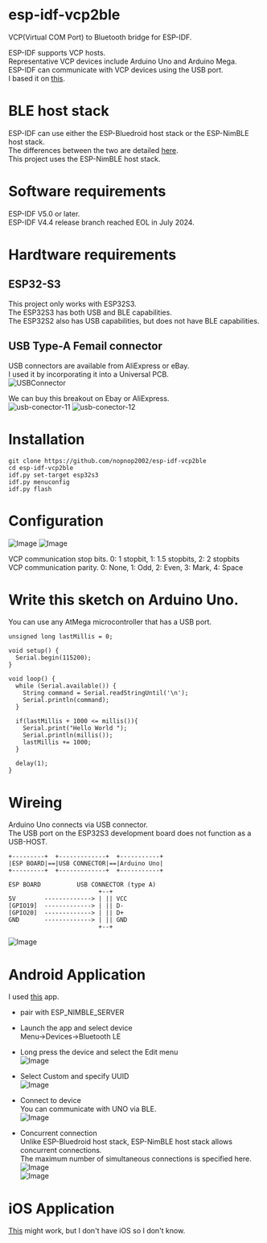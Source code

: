 # esp-idf-vcp2ble
VCP(Virtual COM Port) to Bluetooth bridge for ESP-IDF.

ESP-IDF supports VCP hosts.   
Representative VCP devices include Arduino Uno and Arduino Mega.   
ESP-IDF can communicate with VCP devices using the USB port.   
I based it on [this](https://github.com/espressif/esp-idf/tree/master/examples/peripherals/usb/host/cdc/cdc_acm_vcp).   

# BLE host stack
ESP-IDF can use either the ESP-Bluedroid host stack or the ESP-NimBLE host stack.   
The differences between the two are detailed [here](https://docs.espressif.com/projects/esp-idf/en/stable/esp32/api-guides/ble/overview.html).   
This project uses the ESP-NimBLE host stack.   

# Software requirements
ESP-IDF V5.0 or later.   
ESP-IDF V4.4 release branch reached EOL in July 2024.   


# Hardtware requirements

## ESP32-S3
This project only works with ESP32S3.   
The ESP32S3 has both USB and BLE capabilities.   
The ESP32S2 also has USB capabilities, but does not have BLE capabilities.   

## USB Type-A Femail connector
USB connectors are available from AliExpress or eBay.   
I used it by incorporating it into a Universal PCB.   
![USBConnector](https://github.com/user-attachments/assets/8d7d8f0a-d289-44b8-ae90-c693a1099ca0)

We can buy this breakout on Ebay or AliExpress.   
![usb-conector-11](https://github.com/user-attachments/assets/848998d4-fb0c-4b4f-97ae-0b3ae8b8996a)
![usb-conector-12](https://github.com/user-attachments/assets/6fc34dcf-0b13-4233-8c71-07234e8c6d06)

# Installation
```
git clone https://github.com/nopnop2002/esp-idf-vcp2ble
cd esp-idf-vcp2ble
idf.py set-target esp32s3
idf.py menuconfig
idf.py flash
```

# Configuration   
![Image](https://github.com/user-attachments/assets/e5286aeb-81ed-4289-8d1b-497f16f3ad88)
![Image](https://github.com/user-attachments/assets/62f95676-20f2-48d4-a8f2-a60688fa99c8)

VCP communication stop bits. 0: 1 stopbit, 1: 1.5 stopbits, 2: 2 stopbits   
VCP communication parity. 0: None, 1: Odd, 2: Even, 3: Mark, 4: Space   


# Write this sketch on Arduino Uno.   
You can use any AtMega microcontroller that has a USB port.   

```
unsigned long lastMillis = 0;

void setup() {
  Serial.begin(115200);
}

void loop() {
  while (Serial.available()) {
    String command = Serial.readStringUntil('\n');
    Serial.println(command);
  }

  if(lastMillis + 1000 <= millis()){
    Serial.print("Hello World ");
    Serial.println(millis());
    lastMillis += 1000;
  }

  delay(1);
}
```

# Wireing   
Arduino Uno connects via USB connector.   
The USB port on the ESP32S3 development board does not function as a USB-HOST.   

```
+---------+  +-------------+  +-----------+
|ESP BOARD|==|USB CONNECTOR|==|Arduino Uno|
+---------+  +-------------+  +-----------+
```

```
ESP BOARD          USB CONNECTOR (type A)
                         +--+
5V        -------------> | || VCC
[GPIO19]  -------------> | || D-
[GPIO20]  -------------> | || D+
GND       -------------> | || GND
                         +--+
```

![Image](https://github.com/user-attachments/assets/7bf405af-b1ec-4c7c-87d1-8bbe176e807b)


# Android Application   
I used [this](https://play.google.com/store/apps/details?id=de.kai_morich.serial_bluetooth_terminal) app.   

- pair with ESP_NIMBLE_SERVER   

- Launch the app and select device  
	Menu->Devices->Bluetooth LE   

- Long press the device and select the Edit menu   
	![Image](https://github.com/user-attachments/assets/2d36b757-585a-4310-919c-a57f136c7f20)

- Select Custom and specify UUID   
	![Image](https://github.com/user-attachments/assets/9b0f23bc-86f4-4631-81e6-1df8d876f41b)

- Connect to device   
	You can communicate with UNO via BLE.   
	![Image](https://github.com/user-attachments/assets/e84fa3b1-a0ee-4af3-a64c-695a5b383857)

- Concurrent connection   
	Unlike ESP-Bluedroid host stack, ESP-NimBLE host stack allows concurrent connections.   
	The maximum number of simultaneous connections is specified here.   
	![Image](https://github.com/user-attachments/assets/9d1e1182-ed41-4b9e-bc55-bb3c75dd4745)   
	![Image](https://github.com/user-attachments/assets/4d84823a-69c4-48bf-9671-64644f048ccd)   

# iOS Application   
[This](https://apps.apple.com/jp/app/bluetooth-v2-1-spp-setup/id6449416841) might work, but I don't have iOS so I don't know.   

